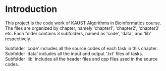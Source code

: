 # Introduction
This project is the code work of KAUST Algorithms in Bioinformatics course. The files are organized by chapter, namely 'chapter1', 'chapter2', 'chapter3' etc. Each folder contains 3 subfolders, named as 'code', 'data', and 'lib' respectively.

Subfolder 'code' includes all the source codes of each task in this chapter. Subfolder 'data' includes all the input and output '.txt' files of tasks. Subfolder 'lib' includes all the header files and cpp files used in the source codes.
